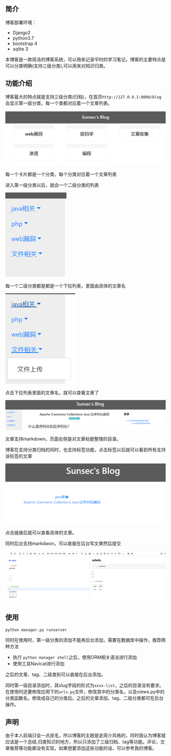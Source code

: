 

## 简介

博客部署环境：

* Django2
* python3.7
* bootstrap 4
* sqlite 3


本博客是一款简洁的博客系统，可以用来记录平时的学习笔记。博客的主要特点是可以分类明确(支持三级分类),可以用来对知识归类。

## 功能介绍

博客最大的特点就是支持三级分类(归档)，在首页``http://127.0.0.1:8000/blog``会显示第一级分类，每一个类都对应着一个文章列表。

![](image/1.png)

每一个卡片都是一个分类，每个分类对应着一个文章列表

进入第一级分类以后，就会一个二级分类的列表

![](image/3.png)

每一个二级分类都是都是一个下拉列表，里面由具体的文章名

![](image/4.png)

点击下拉列表里面的文章名，就可以查看文章了

![](image/2.png)

文章支持markdown，页面右侧是对文章标题整理的目录。

博客在支持分类归档的同时，也支持标签功能，点击标签以后就可以看到所有支持该标签的文章

![](image/5.png)

点击链接后就可以查看具体的文章。

同时后台支持markdwon，可以直接在后台写文章然后提交

![](image/6.png)

## 使用

```
python manager.py runserver
```

同时在使用时，第一级分类的添加不能再后台添加，需要在数据库中操作，推荐两种方法

* 执行 ``python manager shell``之后，使用ORM相关语法进行添加
* 使用工具Navicat进行添加

之后的文章、tag、二级类别可以直接在后台添加。

同时第一级目录添加时，其slug字段的形式为``xxxx-list``，之后的目录没有要求。在使用时还要修改应用下的``urls.py``文件，修改其中的分类名，以及views.py中的分类函数名。修改成自己的分类后。之后的文章添加、tag、二级分类都可在后台操作。


## 声明

由于本人前端只会一点皮毛，所以博客的主题是走简介风格的，同时我认为博客就应该是一个总结,归类知识的地方，所以只添加了三级归档、tag等功能。评论，文章推荐等功能都没有实现，如果想要添加这些功能的话，可以参考我的博客。

